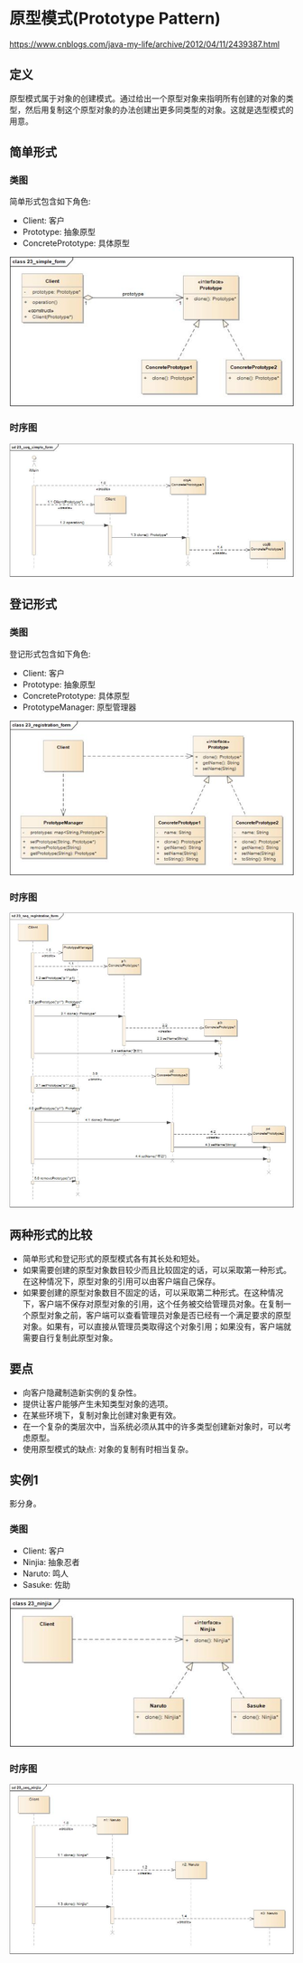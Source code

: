 # 原型模式(Prototype Pattern)

<https://www.cnblogs.com/java-my-life/archive/2012/04/11/2439387.html>

## 定义

原型模式属于对象的创建模式。通过给出一个原型对象来指明所有创建的对象的类型，然后用复制这个原型对象的办法创建出更多同类型的对象。这就是选型模式的用意。

## 简单形式

### 类图

简单形式包含如下角色:

-   Client: 客户
-   Prototype: 抽象原型
-   ConcretePrototype: 具体原型

![](../../_static/23_simple_form.jpg)

### 时序图

![](../../_static/23_seq_simple_form.jpg)

## 登记形式

### 类图

登记形式包含如下角色:

-   Client: 客户
-   Prototype: 抽象原型
-   ConcretePrototype: 具体原型
-   PrototypeManager: 原型管理器

![](../../_static/23_registration_form.jpg)

### 时序图

![](../../_static/23_seq_registration_form.jpg)

## 两种形式的比较

-   简单形式和登记形式的原型模式各有其长处和短处。
-   如果需要创建的原型对象数目较少而且比较固定的话，可以采取第一种形式。在这种情况下，原型对象的引用可以由客户端自己保存。
-   如果要创建的原型对象数目不固定的话，可以采取第二种形式。在这种情况下，客户端不保存对原型对象的引用，这个任务被交给管理员对象。在复制一个原型对象之前，客户端可以查看管理员对象是否已经有一个满足要求的原型对象。如果有，可以直接从管理员类取得这个对象引用；如果没有，客户端就需要自行复制此原型对象。

## 要点

-   向客户隐藏制造新实例的复杂性。
-   提供让客户能够产生未知类型对象的选项。
-   在某些环境下，复制对象比创建对象更有效。
-   在一个复杂的类层次中，当系统必须从其中的许多类型创建新对象时，可以考虑原型。
-   使用原型模式的缺点: 对象的复制有时相当复杂。

## 实例1

影分身。

### 类图

-   Client: 客户
-   Ninjia: 抽象忍者
-   Naruto: 鸣人
-   Sasuke: 佐助

![](../../_static/23_ninjia.jpg)

### 时序图

![](../../_static/23_seq_ninjia.jpg)
